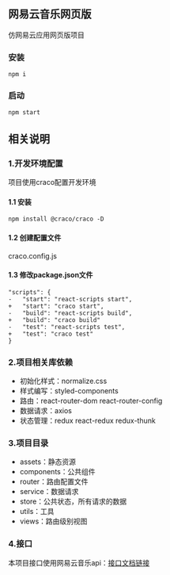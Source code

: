 ## 网易云音乐网页版
仿网易云应用网页版项目
### 安装
```
npm i
```
### 启动
```
npm start
```

## 相关说明

### 1.开发环境配置
项目使用craco配置开发环境
#### 1.1 安装
```
npm install @craco/craco -D 
```
#### 1.2 创建配置文件
craco.config.js
#### 1.3 修改package.json文件
```
"scripts": {
-   "start": "react-scripts start",
+   "start": "craco start",
-   "build": "react-scripts build",
+   "build": "craco build"
-   "test": "react-scripts test",
+   "test": "craco test"
}
```
### 2.项目相关库依赖
- 初始化样式：normalize.css
- 样式编写：styled-components
- 路由：react-router-dom react-router-config
- 数据请求：axios
- 状态管理：redux react-redux redux-thunk

### 3.项目目录
- assets：静态资源
- components：公共组件
- router：路由配置文件
- service：数据请求
- store：公共状态，所有请求的数据
- utils：工具
- views：路由级别视图

### 4.接口
本项目接口使用网易云音乐api：[接口文档链接](https://binaryify.github.io/NeteaseCloudMusicApi/#/?id=%e6%8e%a5%e5%8f%a3%e6%96%87%e6%a1%a3)